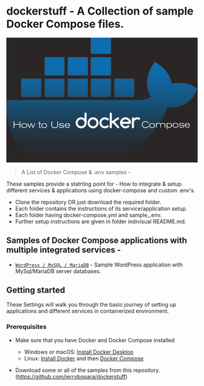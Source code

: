 # dockerstuff - A Collection of sample Docker Compose files.

![logo](repo_logo.png)

> A List of Docker Compose & .env samples - 

These samples provide a statrting point for - How to integrate & setup different services & applications using docker-compose and custom .env's. 

- Clone the repository OR just download the required folder. 
- Each folder contains the instructions of its service/application setup. 
- Each folder having docker-compose.yml and sample_.env. 
- Further setup instructions are given in folder indivisual README.md. 


## Samples of Docker Compose applications with multiple integrated services - 

- [`WordPress / MySQL / MariaDB`](https://github.com/jerrybopara/dockerstuff/tree/main/wordpress-mysql-mariadb) - Sample WordPress application with MySql/MariaDB server databases.



<!--lint disable awesome-toc-->
## Getting started

These Settings will walk you through the basic journey of setting up applications and different services in containerized environment.

### Prerequisites

- Make sure that you have Docker and Docker Compose installed
  - Windows or macOS:
    [Install Docker Desktop](https://www.docker.com/get-started)
  - Linux: [Install Docker](https://www.docker.com/get-started) and then
    [Docker Compose](https://github.com/docker/compose)

- Download some or all of the samples from this repository.
  (https://github.com/jerrybopara/dockerstuff)
